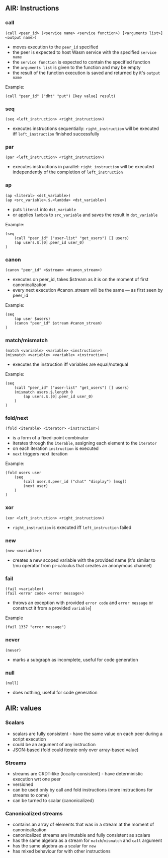 ## AIR: Instructions

### call

```wasm
(call <peer_id> (<service name> <service function>) [<arguments list>] <output name>)
```

- moves execution to the `peer_id` specified
- the peer is expected to host Wasm service with the specified `service name`
- the `service function` is expected to contain the specified function
- the `arguments list` is given to the function and may be empty 
- the result of the function execution is saved and returned by it's `output name`

Example:
```wasm
(call "peer_id" ("dht" "put") [key value] result)
```

### seq

```wasm
(seq <left_instruction> <right_instruction>)
```

- executes instructions sequentially: `right_instruction` will be executed iff  `left_instruction` finished successfully

### par

```wasm
(par <left_instruction> <right_instruction>)
```

- executes instructions in parallel: `right_instruction` will be executed independently of the completion of `left_instruction`

### ap

```wasm
(ap <literal> <dst_variable>)
(ap <src_variable>.$.<lambda> <dst_variable>)
```

- puts `literal` into `dst_variable`
- or applies `lambda` to `src_variable` and saves the result in `dst_variable`

Example:

```wasm
(seq
    (call "peer_id" ("user-list" "get_users") [] users)
    (ap users.$.[0].peer_id user_0)
)
```

### canon

```wasm
(canon "peer_id" <$stream> <#canon_stream>)
```

- executes on peer_id, takes $stream as it is on the moment of first canonicalization
- every next execution #canon_stream will be the same — as first seen by peer_id

Example:

```wasm
(seq
    (ap user $users)
    (canon "peer_id" $stream #canon_stream)
)
```

### match/mismatch

```wasm
(match <variable> <variable> <instruction>)
(mismatch <variable> <variable> <instruction>)
```

- executes the instruction iff variables are equal/notequal

Example:
```wasm
(seq
    (call "peer_id" ("user-list" "get_users") [] users)
    (mismatch users.$.length 0
        (ap users.$.[0].peer_id user_0)
    )
)
```

### fold/next

```wasm
(fold <iterable> <iterator> <instruction>)
```

- is a form of a fixed-point combinator
- iterates through the `iterable`, assigning each element to the `iterator` 
- on each iteration `instruction` is executed
- `next` triggers next iteration
  
Example:

```wasm
(fold users user
    (seq
        (call user.$.peer_id ("chat" "display") [msg])
        (next user)
    )
)
```

### xor

```wasm
(xor <left_instruction> <right_instruction>)
```

- `right_instruction` is executed iff `left_instruction` failed

### new

```wasm
(new <variable>)
```

- creates a new scoped variable with the provided name (it's similar to \mu operator from pi-calculus that creates an anonymous channel)

### fail

```wasm
(fail <variable>)
(fail <error code> <error message>)
```

- throws an exception with provided `error code` and `error message` or construct it from a provided `variable`]

Example
```wasm
(fail 1337 "error message")
```

### never

```wasm
(never)
```

- marks a subgraph as incomplete, useful for code generation

### null

```wasm
(null)
```

- does nothing, useful for code generation


## AIR: values

### Scalars

- scalars are fully consistent - have the same value on each peer during a script execution
- could be an argument of any instruction
- JSON-based (fold could iterate only over array-based value)

### Streams

- streams are CRDT-like (locally-consistent) - have deterministic execution wrt one peer
- versioned
- can be used only by call and fold instructions (more instructions for streams to come)
- can be turned to scalar (canonicalized)

### Canonicalized streams

- contains an array of elements that was in a stream at the moment of canonicalization
- canonicalized streams are imutable and fully consistent as scalars
- has the same algebra as a stream for `match`/`mismatch` and `call` argument
- has the same algebra as a scalar for `new`
- has mixed behaviour for with other instructions

